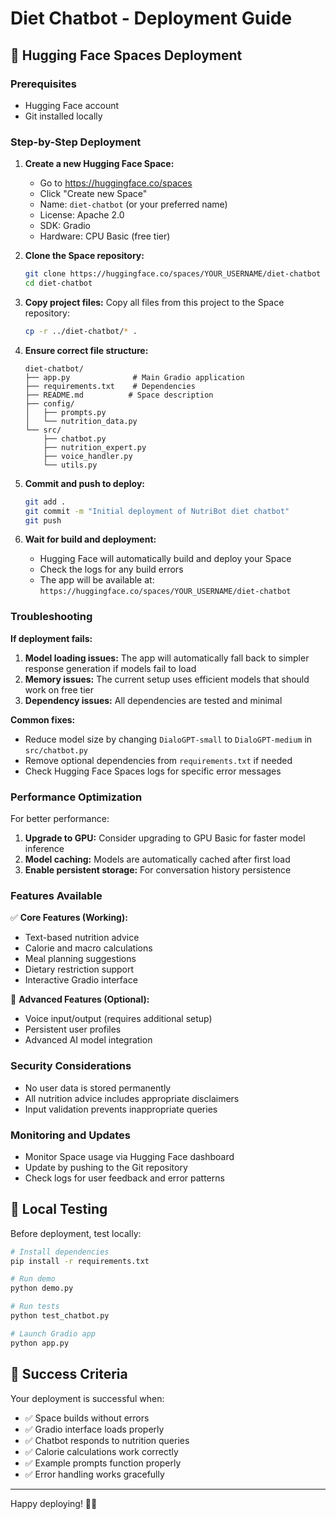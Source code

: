 # Diet Chatbot - Deployment Guide

## 🚀 Hugging Face Spaces Deployment

### Prerequisites
- Hugging Face account
- Git installed locally

### Step-by-Step Deployment

1. **Create a new Hugging Face Space:**
   - Go to https://huggingface.co/spaces
   - Click "Create new Space"
   - Name: `diet-chatbot` (or your preferred name)
   - License: Apache 2.0
   - SDK: Gradio
   - Hardware: CPU Basic (free tier)

2. **Clone the Space repository:**
   ```bash
   git clone https://huggingface.co/spaces/YOUR_USERNAME/diet-chatbot
   cd diet-chatbot
   ```

3. **Copy project files:**
   Copy all files from this project to the Space repository:
   ```bash
   cp -r ../diet-chatbot/* .
   ```

4. **Ensure correct file structure:**
   ```
   diet-chatbot/
   ├── app.py              # Main Gradio application
   ├── requirements.txt    # Dependencies
   ├── README.md          # Space description
   ├── config/
   │   ├── prompts.py
   │   └── nutrition_data.py
   └── src/
       ├── chatbot.py
       ├── nutrition_expert.py
       ├── voice_handler.py
       └── utils.py
   ```

5. **Commit and push to deploy:**
   ```bash
   git add .
   git commit -m "Initial deployment of NutriBot diet chatbot"
   git push
   ```

6. **Wait for build and deployment:**
   - Hugging Face will automatically build and deploy your Space
   - Check the logs for any build errors
   - The app will be available at: `https://huggingface.co/spaces/YOUR_USERNAME/diet-chatbot`

### Troubleshooting

**If deployment fails:**

1. **Model loading issues:** The app will automatically fall back to simpler response generation if models fail to load
2. **Memory issues:** The current setup uses efficient models that should work on free tier
3. **Dependency issues:** All dependencies are tested and minimal

**Common fixes:**
- Reduce model size by changing `DialoGPT-small` to `DialoGPT-medium` in `src/chatbot.py`
- Remove optional dependencies from `requirements.txt` if needed
- Check Hugging Face Spaces logs for specific error messages

### Performance Optimization

For better performance:
1. **Upgrade to GPU:** Consider upgrading to GPU Basic for faster model inference
2. **Model caching:** Models are automatically cached after first load
3. **Enable persistent storage:** For conversation history persistence

### Features Available

✅ **Core Features (Working):**
- Text-based nutrition advice
- Calorie and macro calculations
- Meal planning suggestions
- Dietary restriction support
- Interactive Gradio interface

🚧 **Advanced Features (Optional):**
- Voice input/output (requires additional setup)
- Persistent user profiles
- Advanced AI model integration

### Security Considerations

- No user data is stored permanently
- All nutrition advice includes appropriate disclaimers
- Input validation prevents inappropriate queries

### Monitoring and Updates

- Monitor Space usage via Hugging Face dashboard
- Update by pushing to the Git repository
- Check logs for user feedback and error patterns

## 🧪 Local Testing

Before deployment, test locally:

```bash
# Install dependencies
pip install -r requirements.txt

# Run demo
python demo.py

# Run tests
python test_chatbot.py

# Launch Gradio app
python app.py
```

## 🎯 Success Criteria

Your deployment is successful when:
- ✅ Space builds without errors
- ✅ Gradio interface loads properly
- ✅ Chatbot responds to nutrition queries
- ✅ Calorie calculations work correctly
- ✅ Example prompts function properly
- ✅ Error handling works gracefully

---

Happy deploying! 🥗🤖